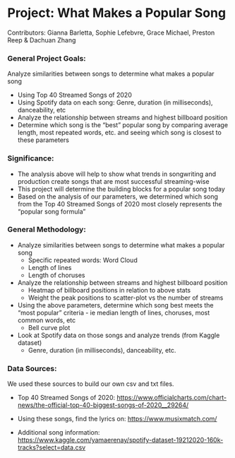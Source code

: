 # Project: What Makes a Popular Song
Contributors: Gianna Barletta, Sophie Lefebvre, Grace Michael, Preston Reep & Dachuan Zhang

### General Project Goals:
Analyze similarities between songs to determine what makes a popular song
- Using Top 40 Streamed Songs of 2020
- Using Spotify data on each song: Genre, duration (in milliseconds), danceability, etc
- Analyze the relationship between streams and highest billboard position
- Determine which song is the “best” popular song by comparing average length, most repeated words, etc. and seeing which song is closest to these parameters

### Significance:
- The analysis above will help to show what trends in songwriting and production create songs that are most successful streaming-wise
- This project will determine the building blocks for a popular song today
- Based on the analysis of our parameters, we determined which song from the Top 40 Streamed Songs of 2020 most closely represents the “popular song formula”

### General Methodology:
- Analyze similarities between songs to determine what makes a popular song
  - Specific repeated words: Word Cloud
  - Length of lines 
  - Length of choruses 
- Analyze the relationship between streams and highest billboard position
  - Heatmap of billboard positions in relation to above stats
  - Weight the peak positions to scatter-plot vs the number of streams
- Using the above parameters, determine which song best meets the “most popular” criteria - ie median length of lines, choruses, most common words, etc
  - Bell curve plot
- Look at Spotify data on those songs and analyze trends (from Kaggle dataset)
  - Genre, duration (in milliseconds), danceability, etc.


### Data Sources:
We used these sources to build our own csv and txt files.
- Top 40 Streamed Songs of 2020: https://www.officialcharts.com/chart-news/the-official-top-40-biggest-songs-of-2020__29264/ 

- Using these songs, find the lyrics on: https://www.musixmatch.com/ 

- Additional song information: https://www.kaggle.com/yamaerenay/spotify-dataset-19212020-160k-tracks?select=data.csv
